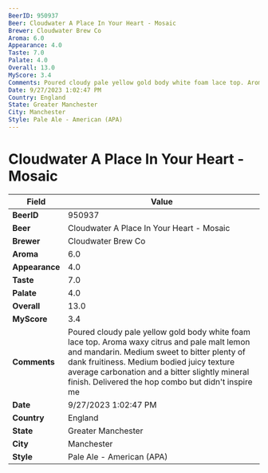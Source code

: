 ```yaml
---
BeerID: 950937
Beer: Cloudwater A Place In Your Heart - Mosaic
Brewer: Cloudwater Brew Co
Aroma: 6.0
Appearance: 4.0
Taste: 7.0
Palate: 4.0
Overall: 13.0
MyScore: 3.4
Comments: Poured cloudy pale yellow gold body white foam lace top. Aroma waxy citrus and pale malt lemon and mandarin.  Medium sweet to bitter plenty of dank fruitiness. Medium bodied juicy texture average carbonation and a bitter slightly mineral finish. Delivered the hop combo but didn't inspire me
Date: 9/27/2023 1:02:47 PM
Country: England
State: Greater Manchester
City: Manchester
Style: Pale Ale - American (APA)
---
```


# Cloudwater A Place In Your Heart - Mosaic

| Field         | Value |
|---------------|-------|
| **BeerID** | 950937 |
| **Beer** | Cloudwater A Place In Your Heart - Mosaic |
| **Brewer** | Cloudwater Brew Co |
| **Aroma** | 6.0 |
| **Appearance** | 4.0 |
| **Taste** | 7.0 |
| **Palate** | 4.0 |
| **Overall** | 13.0 |
| **MyScore** | 3.4 |
| **Comments** | Poured cloudy pale yellow gold body white foam lace top. Aroma waxy citrus and pale malt lemon and mandarin.  Medium sweet to bitter plenty of dank fruitiness. Medium bodied juicy texture average carbonation and a bitter slightly mineral finish. Delivered the hop combo but didn't inspire me  |
| **Date** | 9/27/2023 1:02:47 PM |
| **Country** | England |
| **State** | Greater Manchester |
| **City** | Manchester |
| **Style** | Pale Ale - American (APA) |
